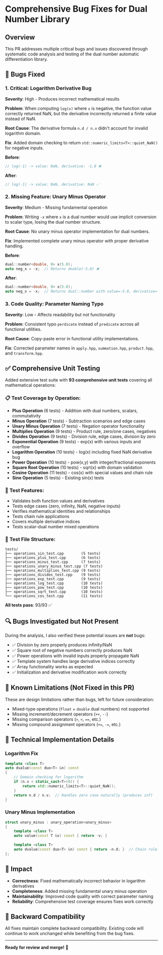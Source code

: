 # Comprehensive Bug Fixes for Dual Number Library

## Overview
This PR addresses multiple critical bugs and issues discovered through systematic code analysis and testing of the dual number automatic differentiation library.

## 🐛 Bugs Fixed

### 1. **Critical: Logarithm Derivative Bug** 
**Severity**: High - Produces incorrect mathematical results

**Problem**: When computing `log(x)` where `x` is negative, the function value correctly returned NaN, but the derivative incorrectly returned a finite value instead of NaN.

**Root Cause**: The derivative formula `n.d / n.v` didn't account for invalid logarithm domain.

**Fix**: Added domain checking to return `std::numeric_limits<T>::quiet_NaN()` for negative inputs.

**Before**:
```cpp
// log(-1) -> value: NaN, derivative: -1.0 ❌
```

**After**:
```cpp  
// log(-1) -> value: NaN, derivative: NaN ✅
```

### 2. **Missing Feature: Unary Minus Operator**
**Severity**: Medium - Missing fundamental operation

**Problem**: Writing `-x` where `x` is a dual number would use implicit conversion to scalar type, losing the dual number structure.

**Root Cause**: No unary minus operator implementation for dual numbers.

**Fix**: Implemented complete unary minus operator with proper derivative handling.

**Before**:
```cpp
dual::number<double, 0> x(5.0);
auto neg_x = -x;  // Returns double(-5.0) ❌
```

**After**:
```cpp
dual::number<double, 0> x(5.0);  
auto neg_x = -x;  // Returns dual::number with value=-5.0, derivative=-1.0 ✅
```

### 3. **Code Quality: Parameter Naming Typo**
**Severity**: Low - Affects readability but not functionality

**Problem**: Consistent typo `perdicate` instead of `predicate` across all functional utilities.

**Root Cause**: Copy-paste error in functional utility implementations.

**Fix**: Corrected parameter names in `apply.hpp`, `summation.hpp`, `product.hpp`, and `transform.hpp`.

## ✅ Comprehensive Unit Testing

Added extensive test suite with **93 comprehensive unit tests** covering all mathematical operations:

### 📋 **Test Coverage by Operation**:
- **Plus Operation** (6 tests) - Addition with dual numbers, scalars, commutativity
- **Minus Operation** (7 tests) - Subtraction scenarios and edge cases  
- **Unary Minus Operation** (7 tests) - Negation operator functionality
- **Multiplies Operation** (9 tests) - Product rule, zero/one cases, negatives
- **Divides Operation** (9 tests) - Division rule, edge cases, division by zero
- **Exponential Operation** (9 tests) - exp(x) with various inputs and overflow
- **Logarithm Operation** (10 tests) - log(x) including fixed NaN derivative bug
- **Power Operation** (10 tests) - pow(x,y) with integer/fractional exponents
- **Square Root Operation** (10 tests) - sqrt(x) with domain validation
- **Cosine Operation** (11 tests) - cos(x) with special values and chain rule
- **Sine Operation** (5 tests) - Existing sin(x) tests

### 🔧 **Test Features**:
- Validates both function values and derivatives
- Tests edge cases (zero, infinity, NaN, negative inputs)
- Verifies mathematical identities and relationships  
- Tests chain rule applications
- Covers multiple derivative indices
- Tests scalar-dual number mixed operations

### 📁 **Test File Structure**:
```
tests/
├── operations_sin_test.cpp        (5 tests)
├── operations_plus_test.cpp       (6 tests)
├── operations_minus_test.cpp      (7 tests)
├── operations_unary_minus_test.cpp (7 tests)
├── operations_multiplies_test.cpp (9 tests)
├── operations_divides_test.cpp    (9 tests)
├── operations_exp_test.cpp        (9 tests)
├── operations_log_test.cpp        (10 tests)
├── operations_pow_test.cpp        (10 tests)
├── operations_sqrt_test.cpp       (10 tests)
└── operations_cos_test.cpp        (11 tests)
```

**All tests pass**: 93/93 ✅

## 🔍 Bugs Investigated but Not Present

During the analysis, I also verified these potential issues are **not** bugs:

- ✅ Division by zero properly produces infinity/NaN
- ✅ Square root of negative numbers correctly produces NaN
- ✅ Power operations with invalid inputs properly propagate NaN  
- ✅ Template system handles large derivative indices correctly
- ✅ Array functionality works as expected
- ✅ Initialization and derivative modification work correctly

## 🚧 Known Limitations (Not Fixed in this PR)

These are design limitations rather than bugs, left for future consideration:

- Mixed-type operations (`float` + `double` dual numbers) not supported
- Missing increment/decrement operators (`++`, `--`)
- Missing comparison operators (`>`, `<`, `==`, etc.)
- Missing compound assignment operators (`+=`, `-=`, etc.)

## 🔧 Technical Implementation Details

### Logarithm Fix
```cpp
template <class T>
auto dvalue(const duo<T> &n) const
{
    // Domain checking for logarithm
    if (n.v < static_cast<T>(0)) {
        return std::numeric_limits<T>::quiet_NaN();
    }
    return n.d / n.v;  // Handles zero case naturally (produces inf)
}
```

### Unary Minus Implementation
```cpp
struct unary_minus : unary_operation<unary_minus>
{
    template <class T>
    auto value(const T &v) const { return -v; }
    
    template <class T>  
    auto dvalue(const duo<T> &n) const { return -n.d; }  // Chain rule: d/dx(-f) = -f'
};
```

## 🎯 Impact

- **Correctness**: Fixed mathematically incorrect behavior in logarithm derivatives
- **Completeness**: Added missing fundamental unary minus operation
- **Maintainability**: Improved code quality with correct parameter naming
- **Reliability**: Comprehensive test coverage ensures fixes work correctly

## 🔄 Backward Compatibility

All fixes maintain complete backward compatibility. Existing code will continue to work unchanged while benefiting from the bug fixes.

---

**Ready for review and merge!** 🚀